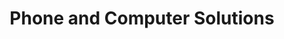 ---
title: "Phone and Computer Solutions"
url: /horsham/phone-and-computer-solutions/
shop: mobile phone
---
